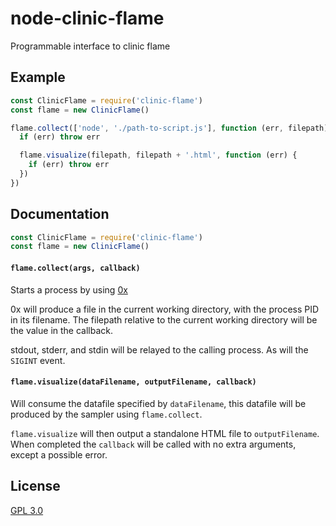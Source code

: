 # node-clinic-flame

Programmable interface to clinic flame

## Example

```js
const ClinicFlame = require('clinic-flame')
const flame = new ClinicFlame()

flame.collect(['node', './path-to-script.js'], function (err, filepath) {
  if (err) throw err

  flame.visualize(filepath, filepath + '.html', function (err) {
    if (err) throw err
  })
})
```

## Documentation

```js
const ClinicFlame = require('clinic-flame')
const flame = new ClinicFlame()
```

#### `flame.collect(args, callback)`

Starts a process by using [0x](https://github.com/davidmarkclements/0x)

0x will produce a file in the current working directory, with the process PID in its filename. The filepath relative to the current working directory will be the value in the callback.

stdout, stderr, and stdin will be relayed to the calling process. As will the `SIGINT` event.

#### `flame.visualize(dataFilename, outputFilename, callback)`

Will consume the datafile specified by `dataFilename`, this datafile will be produced by the sampler using `flame.collect`.

`flame.visualize` will then output a standalone HTML file to `outputFilename`. When completed the `callback` will be called with no extra arguments, except a possible error.

## License
[GPL 3.0](LICENSE)

